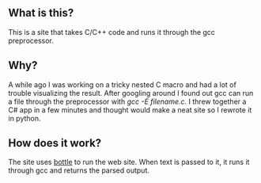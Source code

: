 ## What is this?

This is a site that takes C/C++ code and runs it through the gcc preprocessor.

## Why?

A while ago I was working on a tricky nested C macro and had a lot of trouble visualizing the result. After googling around I found out gcc can run a file through the preprocessor with *gcc -E filename.c*. I threw together a C# app in a few minutes and thought would make a neat site so I rewrote it in python.

## How does it work?

The site uses [bottle](http://bottlepy.org) to run the web site. When text is passed to it, it runs it through gcc and returns the parsed output.
